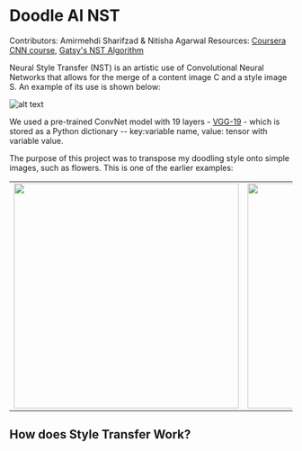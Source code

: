 # Doodle AI NST

Contributors: Amirmehdi Sharifzad & Nitisha Agarwal 
Resources: <a href="https://www.coursera.org/learn/convolutional-neural-networks/home/welcome">Coursera CNN course</a>, <a href="https://arxiv.org/pdf/1508.06576.pdf">Gatsy's NST Algorithm</a>

Neural Style Transfer (NST) is an artistic use of Convolutional Neural Networks that allows for the merge of a content image C and a style image S. An example of its use is shown below: 

![alt text]("https://github.com/nitisha121/doodle_ai/blob/master/style_transfer/images/example_circle.PNG")

We used a pre-trained ConvNet model with 19 layers -  <a href="http://www.vlfeat.org/matconvnet/pretrained/">VGG-19</a> - which is stored as a Python dictionary -- key:variable name, value: tensor with variable value. 

The purpose of this project was to transpose my doodling style onto simple images, such as flowers. This is one of the earlier examples:

<table align="center">
    <tr>
        <td>
            <img src="https://github.com/nitisha121/doodle_ai/blob/master/style_transfer/images/elephant_scaled.jpg " width="400px">
        </td>
        <td>
            <img src="https://github.com/nitisha121/doodle_ai/blob/master/content/pink_flower.jpg" width="400px">
        </td>
        <td>
            <img src="https://github.com/nitisha121/doodle_ai/blob/master/output/generated_image_nini.jpg" width="400px">
        </td>
    </tr>
</table>

## How does Style Transfer Work?



